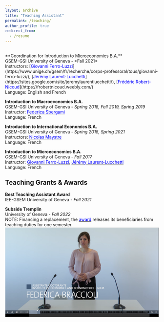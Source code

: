```yaml
---
layout: archive
title: "Teaching Assistant"
permalink: /teaching/
author_profile: true
redirect_from:
  - /resume
---
```

<br />
**Coordination for Introduction to Microeconomics B.A.** <br />
GSEM-GSI University of Geneva - *Fall 2021*<br />
Instructors: [<span style="color:blue">Giovanni Ferro-Luzzi</span>](https://www.unige.ch/gsem/fr/recherche/corps-professoral/tous/giovanni-ferro-luzzi/), [<span style="color:blue">Jérémy Laurent-Lucchetti</span>](https://sites.google.com/site/jeremylaurentlucchetti/), [<span style="color:blue">Frédéric Robert-Nicoud</span>](https://frobertnicoud.weebly.com/) <br />
Language: English and French

**Introduction to Macroeconomics B.A.** <br />
GSEM-GSI University of Geneva - *Spring 2018, Fall 2019, Spring 2019* <br />
Instructor: [<span style="color:blue">Federica Sbergami</span>](https://www.unige.ch/gsem/en/research/faculty/all/federica-sbergami) <br />
Language: French

**Introduction to International Economics B.A.** <br />
GSEM-GSI University of Geneva - *Spring 2018, Spring 2021* <br />
Instructors: [<span style="color:blue">Nicolas Maystre</span>](https://nicolas.maystre.ch/welcome-on-nicolas-maystres-webpage/personal-details) <br />
Language: French

**Introduction to Microeconomics B.A.** <br />
GSEM-GSI University of Geneva - *Fall 2017* <br />
Instructor: [<span style="color:blue">Giovanni Ferro-Luzzi</span>](https://www.unige.ch/gsem/fr/recherche/corps-professoral/tous/giovanni-ferro-luzzi/), [<span style="color:blue">Jérémy Laurent-Lucchetti</span>](https://sites.google.com/site/jeremylaurentlucchetti/) <br />
Language: French

## Teaching Grants & Awards
**Best Teaching Assistant Award** <br />
IEE-GSEM University of Geneva - *Fall 2021* <br />

**Subside Tremplin** <br />
University of Geneva - *Fall 2022* <br />
NOTE: Financing a replacement, the [<span style="color:blue">award</span>](https://www.unige.ch/rectorat/egalite/evenement/actualites/subside-tremplin/) releases its beneficiaries from teaching duties for one semester. <br />
[![VIDEO](https://github.com/federicabraccioli/federicabraccioli.github.io/blob/master/images/tremplin_screen.png)](https://mediaserver.unige.ch/play/176648)

